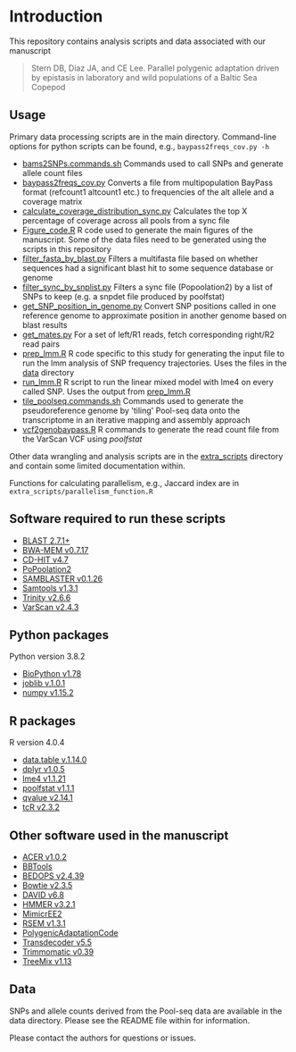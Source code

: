 # Introduction
This repository contains analysis scripts and data associated with our manuscript

> Stern DB, Diaz JA, and CE Lee. Parallel polygenic adaptation driven by epistasis in laboratory and wild populations of a Baltic Sea Copepod

## Usage
Primary data processing scripts are in the main directory. Command-line options for python scripts can be found, e.g.,
`baypass2freqs_cov.py -h`

- [bams2SNPs.commands.sh](./bams2SNPs.commands.sh) Commands used to call SNPs and generate allele count files
- [baypass2freqs_cov.py](./baypass2freqs_cov.py) Converts a file from multipopulation BayPass format (refcount1 altcount1 etc.) to frequencies of the alt allele and a coverage matrix
- [calculate_coverage_distribution_sync.py](./calculate_coverage_distribution_sync.py) Calculates the top X percentage of coverage across all pools from a sync file
- [Figure_code.R](./Figure_code.R) R code used to generate the main figures of the manuscript. Some of the data files need to be generated using the scripts in this repository
- [filter_fasta_by_blast.py](./filter_fasta_by_blast.py) Filters a multifasta file based on whether sequences had a significant blast hit to some sequence database or genome
- [filter_sync_by_snplist.py](./filter_sync_by_snplist.py) Filters a sync file (Popoolation2) by a list of SNPs to keep (e.g. a snpdet file produced by poolfstat)
- [get_SNP_position_in_genome.py](./get_SNP_position_in_genome.py) Convert SNP positions called in one reference genome to approximate position in another genome based on blast results
- [get_mates.py](./get_mates.py) For a set of left/R1 reads, fetch corresponding right/R2 read pairs
- [prep_lmm.R](./prep_lmm.R) R code specific to this study for generating the input file to run the lmm analysis of SNP frequency trajectories. Uses the files in the [data](./data) directory
- [run_lmm.R](./run_lmm.R) R script to run the linear mixed model with lme4 on every called SNP. Uses the output from [prep_lmm.R](./prep_lmm.R)
- [tile_poolseq.commands.sh](./tile_poolseq.commands.sh) Commands used to generate the pseudoreference genome by 'tiling' Pool-seq data onto the transcriptome in an iterative mapping and assembly approach
- [vcf2genobaypass.R](./vcf2genobaypass.R) R commands to generate the read count file from the VarScan VCF using *poolfstat*


Other data wrangling and analysis scripts are in the [extra_scripts](./extra_scripts) directory and contain some limited documentation within.

Functions for calculating parallelism, e.g., Jaccard index are in
`extra_scripts/parallelism_function.R`

## Software required to run these scripts
- [BLAST 2.7.1+](https://ftp.ncbi.nlm.nih.gov/blast/executables/blast+/LATEST/)
- [BWA-MEM v0.7.17](http://bio-bwa.sourceforge.net/bwa.shtml)
- [CD-HIT v4.7](http://weizhongli-lab.org/cd-hit/)
- [PoPoolation2](https://sourceforge.net/p/popoolation2/wiki/Main/)
- [SAMBLASTER v0.1.26](https://github.com/GregoryFaust/samblaster)
- [Samtools v1.3.1](http://www.htslib.org/)
- [Trinity v2.6.6](https://github.com/trinityrnaseq/trinityrnaseq/wiki)
- [VarScan v2.4.3](http://varscan.sourceforge.net/)

## Python packages
Python version 3.8.2
- [BioPython v1.78](https://biopython.org/)
- [joblib v.1.0.1](https://joblib.readthedocs.io/en/latest/)
- [numpy v1.15.2](https://numpy.org/)

## R packages
R version 4.0.4
- [data.table v.1.14.0](https://cran.r-project.org/web/packages/data.table/vignettes/datatable-intro.html)
- [dplyr v1.0.5](https://dplyr.tidyverse.org/)
- [lme4 v1.1.21](https://cran.r-project.org/web/packages/lme4/lme4.pdf)
- [poolfstat v1.1.1](https://cran.r-project.org/web/packages/poolfstat/poolfstat.pdf)
- [qvalue v2.14.1](https://github.com/StoreyLab/qvalue)
- [tcR v2.3.2](https://cran.r-project.org/web/packages/tcR/index.html)

## Other software used in the manuscript
- [ACER v1.0.2](https://github.com/MartaPelizzola/ACER)
- [BBTools](https://jgi.doe.gov/data-and-tools/bbtools/)
- [BEDOPS v2.4.39](https://bedops.readthedocs.io/en/latest/)
- [Bowtie v2.3.5](http://bowtie-bio.sourceforge.net/bowtie2/manual.shtml)
- [DAVID v6.8](https://david.ncifcrf.gov/)
- [HMMER v3.2.1](http://hmmer.org/)
- [MimicrEE2](https://sourceforge.net/p/mimicree2/wiki/Home/)
- [RSEM v1.3.1](https://deweylab.github.io/RSEM/)
- [PolygenicAdaptationCode](https://github.com/jjberg2/PolygenicAdaptationCode)
- [Transdecoder v5.5](https://github.com/TransDecoder/TransDecoder/wiki)
- [Trimmomatic v0.39](http://www.usadellab.org/cms/?page=trimmomatic)
- [TreeMix v1.13](https://bitbucket.org/nygcresearch/treemix/wiki/Home)

## Data
SNPs and allele counts derived from the Pool-seq data are available in the data directory. Please see the README file within for information.

Please contact the authors for questions or issues.
